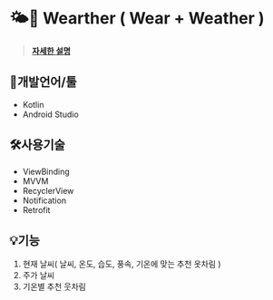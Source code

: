 # 🌤👕 Wearther ( Wear + Weather )

>**[자세한 설명](https://www.notion.so/Wearther-2f7f9cc7003448bd9e16218b6443415e)**

## 📝개발언어/툴
* Kotlin
* Android Studio

## 🛠️사용기술
* ViewBinding
* MVVM
* RecyclerView
* Notification
* Retrofit

## 💡기능
1. 현재 날씨( 날씨, 온도, 습도, 풍속, 기온에 맞는 추천 옷차림 )
2. 주가 날씨
3. 기온별 추천 웃차림
